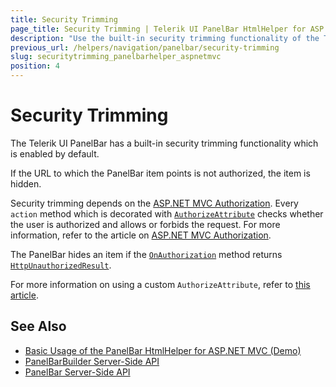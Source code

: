 ```yaml
---
title: Security Trimming
page_title: Security Trimming | Telerik UI PanelBar HtmlHelper for ASP.NET MVC
description: "Use the built-in security trimming functionality of the Telerik UI PanelBar HtmlHelper for ASP.NET MVC."
previous_url: /helpers/navigation/panelbar/security-trimming
slug: securitytrimming_panelbarhelper_aspnetmvc
position: 4
---
```


# Security Trimming

The Telerik UI PanelBar has a built-in security trimming functionality which is enabled by default.

If the URL to which the PanelBar item points is not authorized, the item is hidden.

Security trimming depends on the [ASP.NET MVC Authorization](http://www.asp.net/mvc/tutorials/mvc-music-store/mvc-music-store-part-7). Every `action` method which is decorated with [`AuthorizeAttribute`](http://msdn.microsoft.com/en-us/library/system.web.mvc.authorizeattribute.aspx) checks whether the user is authorized and allows or forbids the request. For more information, refer to the article on [ASP.NET MVC Authorization](http://weblogs.asp.net/jgalloway/archive/2011/04/28/looking-at-how-asp-net-mvc-authorize-interacts-with-asp-net-forms-authorization.aspx).

The PanelBar hides an item if the [`OnAuthorization`](http://msdn.microsoft.com/en-us/library/system.web.mvc.authorizeattribute.onauthorization.aspx) method returns
[`HttpUnauthorizedResult`](http://msdn.microsoft.com/en-us/library/system.web.mvc.httpunauthorizedresult.aspx).

For more information on using a custom `AuthorizeAttribute`, refer to [this article](https://github.com/telerik/kendo-examples-asp-net-mvc/tree/master/kendo-menu-with-custom-authorization-attribute).

## See Also

* [Basic Usage of the PanelBar HtmlHelper for ASP.NET MVC (Demo)](https://demos.telerik.com/aspnet-mvc/panelbar)
* [PanelBarBuilder Server-Side API](https://docs.telerik.com/aspnet-mvc/api/Kendo.Mvc.UI.Fluent/PanelBarBuilder)
* [PanelBar Server-Side API](/api/panelbar)
